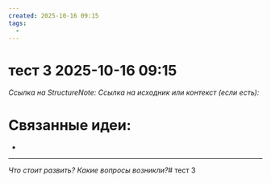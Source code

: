```yaml
---
created: 2025-10-16 09:15
tags:
  -
---
```

# тест 3 2025-10-16 09:15
*Ссылка на StructureNote:*
*Ссылка на исходник или контекст (если есть):* 

# Связанные идеи:
* 
---

*Что стоит развить? Какие вопросы возникли?*# тест 3
